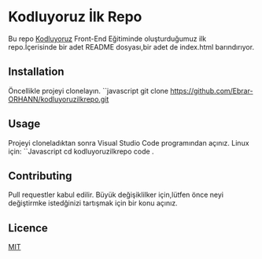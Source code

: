 # Kodluyoruz İlk Repo
Bu repo [Kodluyoruz](https://www.kodluyoruz.org/) Front-End Eğitiminde oluşturduğumuz ilk repo.İçerisinde bir adet README dosyası,bir adet de index.html barındırıyor.
## Installation
Öncellikle projeyi clonelayın.
``javascript
git clone https://github.com/Ebrar-ORHANN/kodluyoruzilkrepo.git
## Usage 
Projeyi cloneladıktan sonra Visual Studio Code programından açınız.
Linux için:
``Javascript
cd kodluyoruzilkrepo
code .
## Contributing
Pull requestler kabul edilir. Büyük değişiklilker için,lütfen önce neyi değiştirmke istedğinizi tartışmak için bir konu açınız.
## Licence
[MIT](https://github.com/Ebrar-ORHANN/kodluyoruzilkrepo?tab=MIT-1-ov-file#readme)
